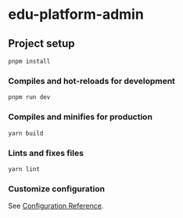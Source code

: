 # edu-platform-admin

## Project setup
```
pnpm install
```

### Compiles and hot-reloads for development
```
pnpm run dev
```

### Compiles and minifies for production
```
yarn build
```

### Lints and fixes files
```
yarn lint
```

### Customize configuration
See [Configuration Reference](https://cli.vuejs.org/config/).
